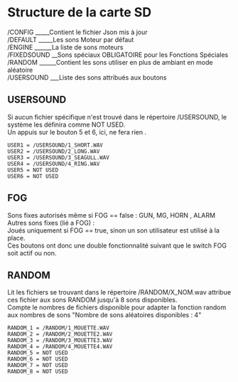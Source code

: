 # Structure de la carte SD 
/CONFIG  _____Contient le fichier Json mis à jour  
/DEFAULT _____Les sons Moteur par défaut  
/ENGINE ______La liste de sons moteurs  
/FIXEDSOUND __Sons spéciaux OBLIGATOIRE pour les Fonctions Spéciales  
/RANDOM ______Contient les sons utiliser en plus de ambiant en mode aléatoire  
/USERSOUND ___Liste des sons attribués aux boutons  

## USERSOUND
Si aucun fichier spécifique n'est trouvé dans le répertoire /USERSOUND, le système les définira comme NOT USED.  
Un appuis sur le bouton 5 et 6, ici, ne fera rien .  
```
USER1 = /USERSOUND/1_SHORT.WAV  
USER2 = /USERSOUND/2_LONG.WAV  
USER3 = /USERSOUND/3_SEAGULL.WAV  
USER4 = /USERSOUND/4_RING.WAV  
USER5 = NOT USED  
USER6 = NOT USED  
```

## FOG 
Sons fixes autorisés même si FOG == false : GUN, MG, HORN , ALARM  
Autres sons fixes (lié a FOG) :  
Joués uniquement si FOG == true, sinon un son utilisateur est utilisé à la place.  
Ces boutons ont donc une double fonctionnalité suivant que le switch FOG soit actif ou non.  

## RANDOM
Lit les fichiers se trouvant dans le répertoire /RANDOM/X_NOM.wav attribue ces fichier aux sons RANDOM jusqu'à 8 sons disponibles.  
Compte le nombres de fichiers disponible pour adapter la fonction random aux nombres de sons 
"Nombre de sons aléatoires disponibles : 4"  
```
RANDOM_1 = /RANDOM/1_MOUETTE.WAV  
RANDOM_2 = /RANDOM/2_MOUETTE2.WAV  
RANDOM_3 = /RANDOM/3_MOUETTE3.WAV  
RANDOM_4 = /RANDOM/4_MOUETTE4.WAV  
RANDOM_5 = NOT USED  
RANDOM_6 = NOT USED  
RANDOM_7 = NOT USED  
RANDOM_8 = NOT USED  
```
 
